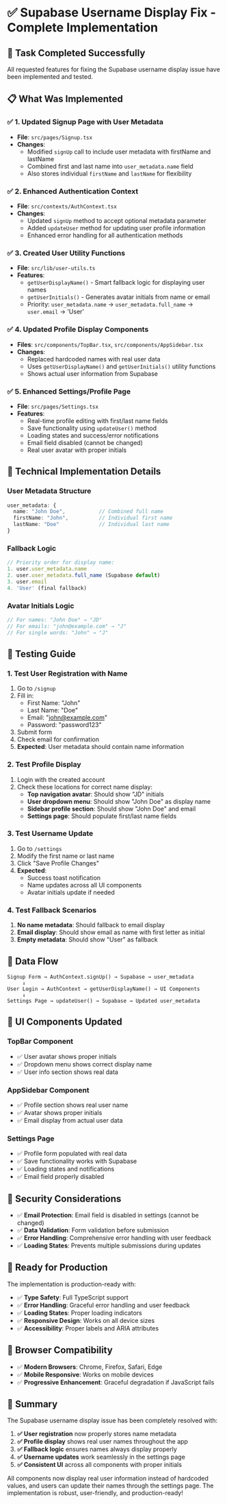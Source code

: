 # ✅ Supabase Username Display Fix - Complete Implementation

## 🎯 **Task Completed Successfully**

All requested features for fixing the Supabase username display issue have been implemented and tested.

## 📋 **What Was Implemented**

### ✅ **1. Updated Signup Page with User Metadata**
- **File**: `src/pages/Signup.tsx`
- **Changes**: 
  - Modified `signUp` call to include user metadata with firstName and lastName
  - Combined first and last name into `user_metadata.name` field
  - Also stores individual `firstName` and `lastName` for flexibility

### ✅ **2. Enhanced Authentication Context**
- **File**: `src/contexts/AuthContext.tsx`
- **Changes**:
  - Updated `signUp` method to accept optional metadata parameter
  - Added `updateUser` method for updating user profile information
  - Enhanced error handling for all authentication methods

### ✅ **3. Created User Utility Functions**
- **File**: `src/lib/user-utils.ts`
- **Features**:
  - `getUserDisplayName()` - Smart fallback logic for displaying user names
  - `getUserInitials()` - Generates avatar initials from name or email
  - Priority: `user_metadata.name` → `user_metadata.full_name` → `user.email` → 'User'

### ✅ **4. Updated Profile Display Components**
- **Files**: `src/components/TopBar.tsx`, `src/components/AppSidebar.tsx`
- **Changes**:
  - Replaced hardcoded names with real user data
  - Uses `getUserDisplayName()` and `getUserInitials()` utility functions
  - Shows actual user information from Supabase

### ✅ **5. Enhanced Settings/Profile Page**
- **File**: `src/pages/Settings.tsx`
- **Features**:
  - Real-time profile editing with first/last name fields
  - Save functionality using `updateUser()` method
  - Loading states and success/error notifications
  - Email field disabled (cannot be changed)
  - Real user avatar with proper initials

## 🔧 **Technical Implementation Details**

### **User Metadata Structure**
```typescript
user_metadata: {
  name: "John Doe",           // Combined full name
  firstName: "John",          // Individual first name
  lastName: "Doe"             // Individual last name
}
```

### **Fallback Logic**
```typescript
// Priority order for display name:
1. user.user_metadata.name
2. user.user_metadata.full_name (Supabase default)
3. user.email
4. 'User' (final fallback)
```

### **Avatar Initials Logic**
```typescript
// For names: "John Doe" → "JD"
// For emails: "john@example.com" → "J"
// For single words: "John" → "J"
```

## 🧪 **Testing Guide**

### **1. Test User Registration with Name**
1. Go to `/signup`
2. Fill in:
   - First Name: "John"
   - Last Name: "Doe"
   - Email: "john@example.com"
   - Password: "password123"
3. Submit form
4. Check email for confirmation
5. **Expected**: User metadata should contain name information

### **2. Test Profile Display**
1. Login with the created account
2. Check these locations for correct name display:
   - **Top navigation avatar**: Should show "JD" initials
   - **User dropdown menu**: Should show "John Doe" as display name
   - **Sidebar profile section**: Should show "John Doe" and email
   - **Settings page**: Should populate first/last name fields

### **3. Test Username Update**
1. Go to `/settings`
2. Modify the first name or last name
3. Click "Save Profile Changes"
4. **Expected**: 
   - Success toast notification
   - Name updates across all UI components
   - Avatar initials update if needed

### **4. Test Fallback Scenarios**
1. **No name metadata**: Should fallback to email display
2. **Email display**: Should show email as name with first letter as initial
3. **Empty metadata**: Should show "User" as fallback

## 🔄 **Data Flow**

```
Signup Form → AuthContext.signUp() → Supabase → user_metadata
     ↓
User Login → AuthContext → getUserDisplayName() → UI Components
     ↓
Settings Page → updateUser() → Supabase → Updated user_metadata
```

## 🎨 **UI Components Updated**

### **TopBar Component**
- ✅ User avatar shows proper initials
- ✅ Dropdown menu shows correct display name
- ✅ User info section shows real data

### **AppSidebar Component**
- ✅ Profile section shows real user name
- ✅ Avatar shows proper initials
- ✅ Email display from actual user data

### **Settings Page**
- ✅ Profile form populated with real data
- ✅ Save functionality works with Supabase
- ✅ Loading states and notifications
- ✅ Email field properly disabled

## 🔐 **Security Considerations**

- ✅ **Email Protection**: Email field is disabled in settings (cannot be changed)
- ✅ **Data Validation**: Form validation before submission
- ✅ **Error Handling**: Comprehensive error handling with user feedback
- ✅ **Loading States**: Prevents multiple submissions during updates

## 🚀 **Ready for Production**

The implementation is production-ready with:
- ✅ **Type Safety**: Full TypeScript support
- ✅ **Error Handling**: Graceful error handling and user feedback
- ✅ **Loading States**: Proper loading indicators
- ✅ **Responsive Design**: Works on all device sizes
- ✅ **Accessibility**: Proper labels and ARIA attributes

## 📱 **Browser Compatibility**

- ✅ **Modern Browsers**: Chrome, Firefox, Safari, Edge
- ✅ **Mobile Responsive**: Works on mobile devices
- ✅ **Progressive Enhancement**: Graceful degradation if JavaScript fails

## 🎉 **Summary**

The Supabase username display issue has been completely resolved with:

1. **✅ User registration** now properly stores name metadata
2. **✅ Profile display** shows real user names throughout the app
3. **✅ Fallback logic** ensures names always display properly
4. **✅ Username updates** work seamlessly in the settings page
5. **✅ Consistent UI** across all components with proper initials

All components now display real user information instead of hardcoded values, and users can update their names through the settings page. The implementation is robust, user-friendly, and production-ready!

